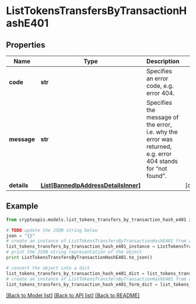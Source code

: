 # ListTokensTransfersByTransactionHashE401


## Properties
Name | Type | Description | Notes
------------ | ------------- | ------------- | -------------
**code** | **str** | Specifies an error code, e.g. error 404. | 
**message** | **str** | Specifies the message of the error, i.e. why the error was returned, e.g. error 404 stands for “not found”. | 
**details** | [**List[BannedIpAddressDetailsInner]**](BannedIpAddressDetailsInner.md) |  | [optional] 

## Example

```python
from cryptoapis.models.list_tokens_transfers_by_transaction_hash_e401 import ListTokensTransfersByTransactionHashE401

# TODO update the JSON string below
json = "{}"
# create an instance of ListTokensTransfersByTransactionHashE401 from a JSON string
list_tokens_transfers_by_transaction_hash_e401_instance = ListTokensTransfersByTransactionHashE401.from_json(json)
# print the JSON string representation of the object
print ListTokensTransfersByTransactionHashE401.to_json()

# convert the object into a dict
list_tokens_transfers_by_transaction_hash_e401_dict = list_tokens_transfers_by_transaction_hash_e401_instance.to_dict()
# create an instance of ListTokensTransfersByTransactionHashE401 from a dict
list_tokens_transfers_by_transaction_hash_e401_form_dict = list_tokens_transfers_by_transaction_hash_e401.from_dict(list_tokens_transfers_by_transaction_hash_e401_dict)
```
[[Back to Model list]](../README.md#documentation-for-models) [[Back to API list]](../README.md#documentation-for-api-endpoints) [[Back to README]](../README.md)


